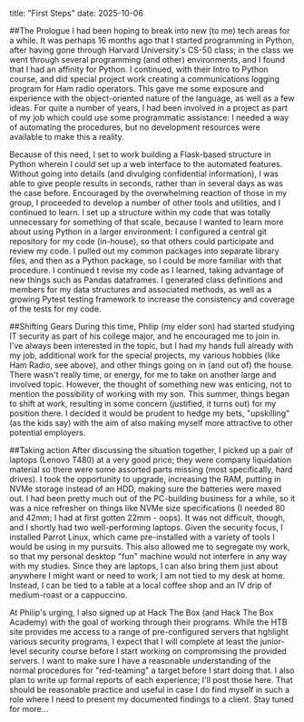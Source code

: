 title: "First Steps"
date: 2025-10-06

##The Prologue
I had been hoping to break into new (to me) tech areas for a while.  It was perhaps 16 months ago that I started programming in Python, after having gone through Harvard University's CS-50 class; in the class we went through several programming (and other) environments, and I found that I had an affinity for Python.  I continued, with their Intro to Python course, and did special project work creating a communications logging program for Ham radio operators.    This gave me some exposure and experience with the object-oriented nature of the language, as well as a few ideas.   For quite   a number of years, I had been involved in a project as part of my job which could use some programmatic assistance: I needed a way of automating the procedures, but no development resources were available to make this a reality. 

Because of this need, I set to work building a Flask-based structure in Python wherein I could set up a web interface to the automated features.  Without going into details (and divulging confidential information), I was able to give people results in seconds, rather than in several days as was the case before.    Encouraged by the overwhelming reaction of those in my group, I proceeded to develop a number of other tools and utilities, and I continued to learn.  I set up a structure within my code that was totally unnecessary for something of that scale, because I wanted to learn more about using Python in a larger environment: I configured a central git repository for my code (in-house), so that others could participate and review my code.  I pulled out my common packages into separate library files, and then as a Python package, so I could be more familiar with that procedure.  I continued t revise my code as I learned, taking advantage of new things such as Pandas dataframes.  I generated class definitions and members for my data structures and associated methods, as well as a growing Pytest testing framework to increase the consistency and coverage of the tests for my code. 


##Shifting Gears
During this time, Philip (my elder son) had started studying IT security as part of his college major, and he encouraged me to join in.  I've always been interested in the topic, but I had my hands full already with my job, additional work for the special projects, my various hobbies (like Ham Radio, see above), and other things going on in (and out of) the house.  There wasn't really time, or energy, for me to take on another large and involved topic.  However, the thought of something new was enticing, not to mention the possibility of working with my son.  This summer, things began to shift at work, resulting in some concern (justified, it turns out) for my position there.  I decided it would be prudent to hedge my bets, "upskilling" (as the kids say) with the aim of also making myself more attractive to other potential employers.


##Taking action
After discussing the situation together, I picked up a pair of laptops (Lenovo T480) at a very good price; they were company liquidation material so there were some assorted parts missing (most specifically, hard drives).  I took the opportunity to upgrade, increasing the RAM, putting in NVMe storage instead of an HDD, making sure the batteries were maxed out.  I had been pretty much out of the PC-building business for a while, so it was a nice refresher on things like NVMe size specifications (I needed 80 and 42mm; I had at first gotten 22mm - oops).  It was not difficult, though, and I shortly had two well-performing laptops.  Given the security focus, I installed Parrot Linux, which came pre-installed with a variety of tools I would be using in my pursuits.  This also allowed me to segregate my work, so that my personal desktop "fun" machine would not interfere in any way with my studies.  Since they are laptops, I can also bring them just about anywhere I might want or need to work; I am not tied to my desk at home.  Instead, I can be tied to a table at a local coffee shop and an IV drip of medium-roast or a cappuccino.

At Philip's urging, I also signed up at Hack The Box (and Hack The Box Academy) with the goal of working through their programs.  While the HTB site provides me access to a range of pre-configured servers that hghlight various security programs, I expect that I will complete at least the junior-level security course before I start working on compromising the provided servers.  I want to make sure I have a reasonable understanding of the normal procedures for "red-teaming" a target before I start doing that.  I also plan to write up formal reports of each experience; I'll post those here.  That should be reasonable practice and useful in case I do find myself in such a role where I need to present my documented findings to a client.  Stay tuned for more...
